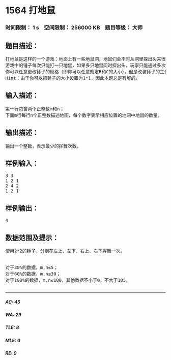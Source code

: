 # 1564 打地鼠   
### 时间限制： 1 s&nbsp;&nbsp;&nbsp;&nbsp;空间限制： 256000 KB&nbsp;&nbsp;&nbsp;&nbsp;题目等级： 大师  
## 题目描述：  

<pre>
打地鼠是这样的一个游戏：地面上有一些地鼠洞，地鼠们会不时从洞里探出头来很短时间后又缩回洞中。玩家的目标是在地鼠伸出头时，用锤子砸其头部，砸到的地鼠越多分数也就越高。
游戏中的锤子每次只能打一只地鼠，如果多只地鼠同时探出头，玩家只能通过多次挥舞锤子的方式打掉所有的地鼠。你认为这锤子太没用了，所以你改装了锤子，增加了锤子与地面的接触面积，使其每次可以击打一片区域。如果我们把地面看做m*n的方阵，其每个元素都代表一个地鼠洞，那么锤子可以覆盖R*C区域内的所有地鼠洞。但是改装后的锤子有一个缺点：每次挥舞锤子时，对于这R*C的区域中的所有地洞，锤子会打掉恰好一只地鼠。也就是说锤子覆盖的区域中，每个地洞必须至少有1只地鼠，且如果某个地洞中地鼠的个数大于1，那么这个地洞只会有1只地鼠被打掉，因此每次挥舞锤子时，恰好有R*C只地鼠被打掉。由于锤子的内部结构过于精密，因此在游戏过程中你不能旋转锤子（即不能互换R和C）。
你可以任意更改锤子的规格（即你可以任意规定R和C的大小），但是改装锤子的工作只能在打地鼠前进行（即你不可以打掉一部分地鼠后，再改变锤子的规格）。你的任务是求出要想打掉所有的地鼠，至少需要挥舞锤子的次数。
Hint：由于你可以把锤子的大小设置为1*1，因此本题总是有解的。
</pre>
  
  
## 输入描述：  

<pre>
第一行包含两个正整数m和n；
下面m行每行n个正整数描述地图，每个数字表示相应位置的地洞中地鼠的数量。
</pre>
  
  
## 输出描述：  

<pre>
输出一个整数，表示最少的挥舞次数。
</pre>
  
  
## 样例输入：  

<pre>
3 3  
1 2 1  
2 4 2  
1 2 1 
</pre>
  
  
## 样例输出：  

<pre>
4
</pre>
  
  
## 数据范围及提示：  

<pre>
使用2*2的锤子，分别在左上、左下、右上、右下挥舞一次。  
  

对于30%的数据，m,n≤5；
对于60%的数据，m,n≤30；
对于100%的数据，m,n≤100，其他数据不小于0，不大于105。
 
</pre>
  
  
***  

##### AC: 45  
##### WA: 29  
##### TLE: 8  
##### MLE: 0  
##### RE: 0  
